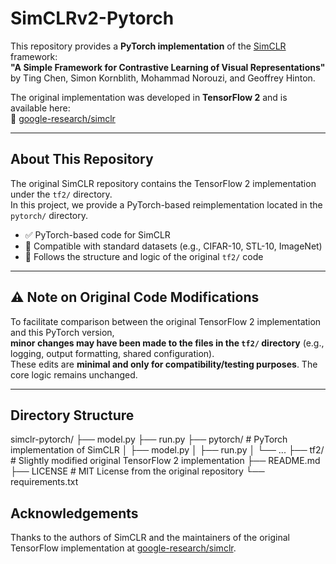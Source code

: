 # SimCLRv2-Pytorch

This repository provides a **PyTorch implementation** of the [SimCLR](https://arxiv.org/abs/2002.05709) framework:  
**"A Simple Framework for Contrastive Learning of Visual Representations"** by Ting Chen, Simon Kornblith, Mohammad Norouzi, and Geoffrey Hinton.

The original implementation was developed in **TensorFlow 2** and is available here:  
🔗 [google-research/simclr](https://github.com/google-research/simclr)

---

## About This Repository

The original SimCLR repository contains the TensorFlow 2 implementation under the `tf2/` directory.  
In this project, we provide a PyTorch-based reimplementation located in the `pytorch/` directory.

- ✅ PyTorch-based code for SimCLR
- 🧪 Compatible with standard datasets (e.g., CIFAR-10, STL-10, ImageNet)
- 🔁 Follows the structure and logic of the original `tf2/` code

---

## ⚠️ Note on Original Code Modifications

To facilitate comparison between the original TensorFlow 2 implementation and this PyTorch version,  
**minor changes may have been made to the files in the `tf2/` directory** (e.g., logging, output formatting, shared configuration).  
These edits are **minimal and only for compatibility/testing purposes**. The core logic remains unchanged.

---

## Directory Structure

simclr-pytorch/
├── model.py
├── run.py
├── pytorch/             # PyTorch implementation of SimCLR
│   ├── model.py
│   ├── run.py
│   └── ...
├── tf2/                 # Slightly modified original TensorFlow 2 implementation
├── README.md
├── LICENSE              # MIT License from the original repository
└── requirements.txt

## Acknowledgements

Thanks to the authors of SimCLR and the maintainers of the original TensorFlow implementation at [google-research/simclr](https://github.com/google-research/simclr).


